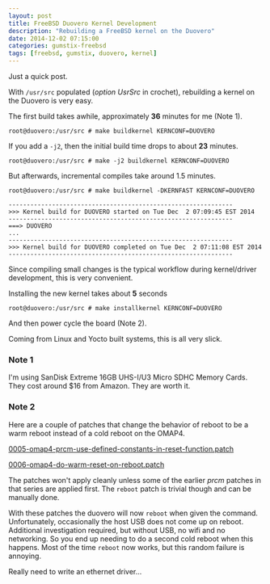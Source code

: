 ```yaml
---
layout: post
title: FreeBSD Duovero Kernel Development
description: "Rebuilding a FreeBSD kernel on the Duovero"
date: 2014-12-02 07:15:00
categories: gumstix-freebsd
tags: [freebsd, gumstix, duovero, kernel]
---
```


Just a quick post.

With `/usr/src` populated (*option UsrSrc* in crochet), rebuilding a kernel on the Duovero is very easy.

The first build takes awhile, approximately **36** minutes for me (Note 1).

    root@duovero:/usr/src # make buildkernel KERNCONF=DUOVERO

If you add a `-j2`, then the initial build time drops to about **23** minutes.

    root@duovero:/usr/src # make -j2 buildkernel KERNCONF=DUOVERO

But afterwards, incremental compiles take around 1.5 minutes.

    root@duovero:/usr/src # make buildkernel -DKERNFAST KERNCONF=DUOVERO

    --------------------------------------------------------------
    >>> Kernel build for DUOVERO started on Tue Dec  2 07:09:45 EST 2014
    --------------------------------------------------------------
    ===> DUOVERO
    ...
    --------------------------------------------------------------
    >>> Kernel build for DUOVERO completed on Tue Dec  2 07:11:08 EST 2014
    --------------------------------------------------------------

Since compiling small changes is the typical workflow during kernel/driver development, this is very convenient.

Installing the new kernel takes about **5** seconds

    root@duovero:/usr/src # make installkernel KERNCONF=DUOVERO

And then power cycle the board (Note 2).

Coming from Linux and Yocto built systems, this is all very slick.

### Note 1

I'm using SanDisk Extreme 16GB UHS-I/U3 Micro SDHC Memory Cards. They cost around $16 from Amazon. They are worth it.


### Note 2

Here are a couple of patches that change the behavior of reboot to be a warm reboot instead of a cold reboot on the OMAP4.

[0005-omap4-prcm-use-defined-constants-in-reset-function.patch][prcm-use-constants-patch]

[0006-omap4-do-warm-reset-on-reboot.patch][reset-patch]


The patches won't apply cleanly unless some of the earlier *prcm* patches in that series are applied first. The `reboot` patch is trivial though and can be manually done.

With these patches the duovero will now `reboot` when given the command. Unfortunately, occasionally the host USB does not come up on reboot. Additional investigation required, but without USB, no wifi and no networking. So you end up needing to do a second cold reboot when this happens. Most of the time `reboot` now works, but this random failure is annoying.

Really need to write an ethernet driver...

[prcm-use-constants-patch]: https://github.com/scottellis/duovero-freebsd/blob/master/patches/0005-omap4-prcm-use-defined-constants-in-reset-function.patch
[reset-patch]: https://github.com/scottellis/duovero-freebsd/blob/master/patches/0006-omap4-do-warm-reset-on-reboot.patch

